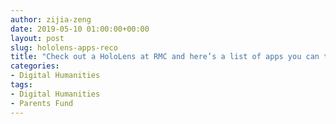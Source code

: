 ```yaml
---
author: zijia-zeng
date: 2019-05-10 01:00:00+00:00
layout: post
slug: hololens-apps-reco
title: "Check out a HoloLens at RMC and here’s a list of apps you can try!"
categories:
- Digital Humanities
tags:
- Digital Humanities
- Parents Fund 
---
```

